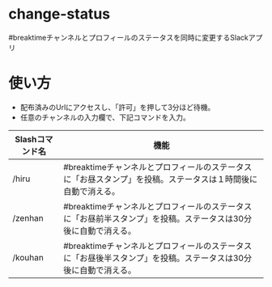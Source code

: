 # change-status

#breaktimeチャンネルとプロフィールのステータスを同時に変更するSlackアプリ

# 使い方

- 配布済みのUrlにアクセスし、「許可」を押して3分ほど待機。
- 任意のチャンネルの入力欄で、下記コマンドを入力。

| Slashコマンド名 | 機能 |
----|---- 
| /hiru | #breaktimeチャンネルとプロフィールのステータスに「お昼スタンプ」を投稿。ステータスは１時間後に自動で消える。 |
| /zenhan | #breaktimeチャンネルとプロフィールのステータスに「お昼前半スタンプ」を投稿。ステータスは30分後に自動で消える。 |
| /kouhan | #breaktimeチャンネルとプロフィールのステータスに「お昼後半スタンプ」を投稿。ステータスは30分後に自動で消える。 |

